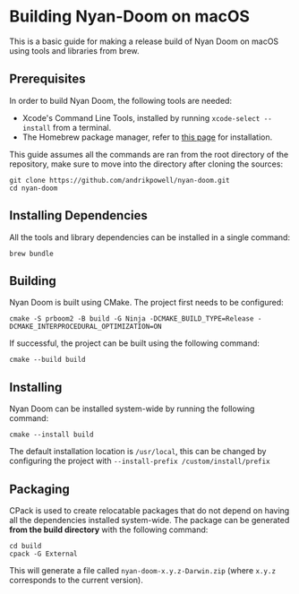 # Building Nyan-Doom on macOS

This is a basic guide for making a release build of Nyan Doom on macOS using tools and libraries from brew.

## Prerequisites

In order to build Nyan Doom, the following tools are needed:
- Xcode's Command Line Tools, installed by running `xcode-select --install` from a terminal.
- The Homebrew package manager, refer to [this page](https://brew.sh/) for installation.

This guide assumes all the commands are ran from the root directory of the repository, make sure to move into the
directory after cloning the sources:

```
git clone https://github.com/andrikpowell/nyan-doom.git
cd nyan-doom
```

## Installing Dependencies

All the tools and library dependencies can be installed in a single command:

```
brew bundle
```

## Building

Nyan Doom is built using CMake. The project first needs to be configured:

```
cmake -S prboom2 -B build -G Ninja -DCMAKE_BUILD_TYPE=Release -DCMAKE_INTERPROCEDURAL_OPTIMIZATION=ON
```

If successful, the project can be built using the following command:

```
cmake --build build
```

## Installing

Nyan Doom can be installed system-wide by running the following command:
```
cmake --install build
```

The default installation location is `/usr/local`, this can be changed by configuring the project with
`--install-prefix /custom/install/prefix`

## Packaging

CPack is used to create relocatable packages that do not depend on having all the dependencies installed system-wide.
The package can be generated **from the build directory** with the following command:

```
cd build
cpack -G External
```

This will generate a file called `nyan-doom-x.y.z-Darwin.zip` (where `x.y.z` corresponds to the current version).
